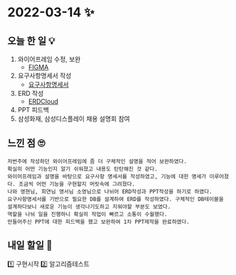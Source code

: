 # 2022-03-14 ✨

## 오늘 한 일 💡
1. 와이어프레임 수정, 보완
	+ [FIGMA](https://www.figma.com/file/eBbMvojkhqel1q7g6ITRcJ/%ED%8A%B9%ED%99%94PJT?node-id=0%3A1)
2. 요구사항명세서 작성
	+ [요구사항명세서](https://docs.google.com/spreadsheets/d/1oRZQeVD7CbMzkV6pbzkLKKKxljkpnFmXKK3_5xpFqLw/edit#gid=0)
3. ERD 작성
	+ [ERDCloud](https://www.erdcloud.com/d/i7AThYHvrTqHiKKwR)
4. PPT 피드백
5. 삼성화재, 삼성디스플레이 채용 설명회 참여

## 느낀 점 🙄
```
저번주에 작성하던 와이어프레임에 좀 더 구체적인 설명을 적어 보완하였다.  
확실히 어떤 기능인지 알기 쉬워졌고 내용도 탄탄해진 것 같다.  
와이어프레임과 설명을 바탕으로 요구사항 명세서를 작성하였고, 기능에 대한 명세가 이루어졌다. 조금씩 어떤 기능을 구현할지 머릿속에 그려졌다.  
나와 영현님, 희연님 영서님 소영님으로 나뉘어 ERD작성과 PPT작성을 하기로 하였다.  
요구사항명세서를 기반으로 필요한 DB를 설계하여 ERD를 작성하였다. 구체적인 DB테이블을 설계하다보니 새로운 기능이 생각나기도하고 지워야할 부분도 보였다.  
역할을 나눠 일을 진행하니 확실히 작업이 빠르고 소통이 수월했다.  
만들어주신 PPT에 대한 피드백을 했고 보완하여 1차 PPT제작을 완료하였다.
```
## 내일 할일 🧐
1️⃣ 구현시작
2️⃣ 알고리즘테스트


